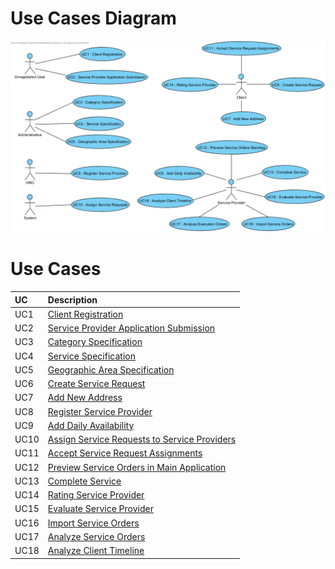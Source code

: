 # Use Cases Diagram

![Use Cases Diagram](UseCases/UCD.png)

# Use Cases

| UC    | Description                                                                                     |
| :---- | :------------------------------------------------------------------------                       |
| UC1   | [Client Registration](UseCases/UC1_ClientRegistration.md)                                       |
| UC2   | [Service Provider Application Submission](UseCases/UC2_ServiceProviderApplicationSubmission.md) |
| UC3   | [Category Specification](UseCases/UC3_CategorySpecification.md)                                 |
| UC4   | [Service Specification](UseCases/UC4_ServiceSpecification.md)                                   |
| UC5   | [Geographic Area Specification](UseCases/UC5_GeographicAreaSpecification.md)                    |
| UC6   | [Create Service Request](UseCases/UC6_CreateServiceRequest.md)                                  |
| UC7   | [Add New Address](UseCases/UC7_AddNewAddress.md)                                                |
| UC8   | [Register Service Provider](UseCases/UC8_RegisterServiceProvider.md)                            |
| UC9   | [Add Daily Availability](UseCases/UC9_AddDailyAvailability.md)                                  |
| UC10  | [Assign Service Requests to Service Providers](UseCases/UC10_AssignServiceRequests.md)          |
| UC11  | [Accept Service Request Assignments](UseCases/UC11_AcceptServiceRequestAssignments.md)          |
| UC12  | [Preview Service Orders in Main Application](UseCases/UC12_PreviewServiceOrdersMainApp.md)      |
| UC13  | [Complete Service](UseCases/UC13_CompleteService.md)                                            |
| UC14  | [Rating Service Provider](UseCases/UC14_RatingServiceProvider.md)                                            |
| UC15  | [Evaluate Service Provider](UseCases/UC15_EvaluateSP.md)                                        |
| UC16  | [Import Service Orders](UseCases/UC16_ImportServiceOrders.md)                                   |
| UC17  | [Analyze Service Orders](UseCases/UC17_AnalyzeServiceOrders.md)                                 |
| UC18  | [Analyze Client Timeline](UseCases/UC18_AnalyzeClientTimeline.md)                               |